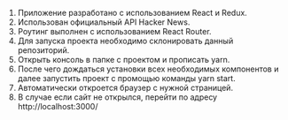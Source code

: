 1. Приложение разработано с использованием React и Redux.
2. Использован официальный API Hacker News.
3. Роутинг выполнен с использованием React Router.
4. Для запуска проекта необходимо склонировать данный репозиторий.
5. Открыть консоль в папке с проектом и прописать yarn. 
6. После чего дождаться установки всех необходимых компонентов и далее запустить проект с промощью команды yarn start.
7. Автоматически откроется браузер с нужной страницей.
8. В случае если сайт не открылся, перейти по адресу http://localhost:3000/
